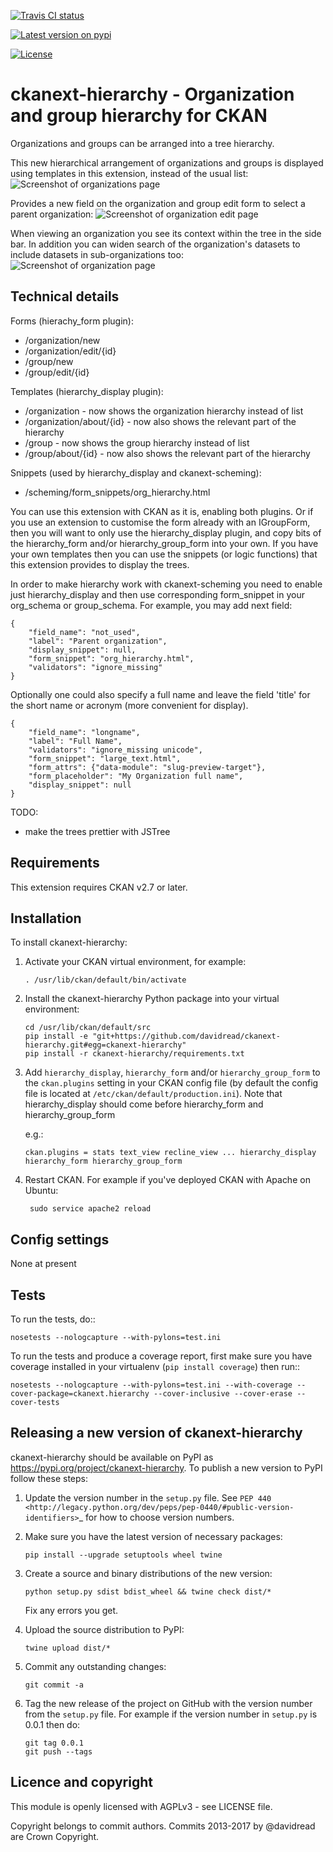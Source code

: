 
[![Travis CI status](https://travis-ci.org/davidread/ckanext-hierarchy.svg?branch=master)](https://travis-ci.org/davidread/ckanext-hierarchy)

[![Latest version on pypi](https://img.shields.io/pypi/v/ckanext-hierarchy.svg)](https://pypi.org/project/ckanext-hierarchy/)

[![License](https://img.shields.io/pypi/l/ckanext-hierarchy.svg)](https://pypi.org/project/ckanext-hierarchy/)


# ckanext-hierarchy - Organization and group hierarchy for CKAN

Organizations and groups can be arranged into a tree hierarchy.

This new hierarchical arrangement of organizations and groups is displayed
using templates in this extension, instead of the usual list:
![Screenshot of organizations page](screenshots/orgs_page.png)

Provides a new field on the organization and group edit form to select a parent
organization:
![Screenshot of organization edit page](screenshots/org_edit.png)

When viewing an organization you see its context within the tree in the side bar. In addition you can widen search of the organization's datasets to include datasets in sub-organizations too:
![Screenshot of organization page](screenshots/org_page.png)

## Technical details

Forms (hierachy_form plugin):
* /organization/new
* /organization/edit/{id}
* /group/new
* /group/edit/{id}

Templates (hierarchy_display plugin):
* /organization - now shows the organization hierarchy instead of list
* /organization/about/{id} - now also shows the relevant part of the hierarchy
* /group - now shows the group hierarchy instead of list
* /group/about/{id} - now also shows the relevant part of the hierarchy

Snippets (used by hierarchy_display and ckanext-scheming):
* /scheming/form_snippets/org_hierarchy.html

You can use this extension with CKAN as it is, enabling both plugins. Or if you
use an extension to customise the form already with an IGroupForm, then you
will want to only use the hierarchy_display plugin, and copy bits of the
hierarchy_form and/or hierarchy_group_form into your own. If you have your own templates then you can use
the snippets (or logic functions) that this extension provides to display the
trees.

In order to make hierarchy work with ckanext-scheming you need to enable just
hierarchy_display and then use corresponding form_snippet in your org_schema or group_schema.
For example, you may add next field:
```
{
    "field_name": "not_used",
    "label": "Parent organization",
    "display_snippet": null,
    "form_snippet": "org_hierarchy.html",
    "validators": "ignore_missing"
}
```

Optionally one could also specify a full name and leave the field 'title' for
the short name or acronym (more convenient for  display).
```
{
    "field_name": "longname",
    "label": "Full Name",
    "validators": "ignore_missing unicode",
    "form_snippet": "large_text.html",
    "form_attrs": {"data-module": "slug-preview-target"},
    "form_placeholder": "My Organization full name",
    "display_snippet": null
}
```

TODO:
* make the trees prettier with JSTree

## Requirements

This extension requires CKAN v2.7 or later.

## Installation

To install ckanext-hierarchy:

1. Activate your CKAN virtual environment, for example:

       . /usr/lib/ckan/default/bin/activate

2. Install the ckanext-hierarchy Python package into your virtual environment:

       cd /usr/lib/ckan/default/src
       pip install -e "git+https://github.com/davidread/ckanext-hierarchy.git#egg=ckanext-hierarchy"
       pip install -r ckanext-hierarchy/requirements.txt

3. Add ``hierarchy_display``, ``hierarchy_form`` and/or ``hierarchy_group_form`` to the ``ckan.plugins`` setting in your CKAN
   config file (by default the config file is located at
   ``/etc/ckan/default/production.ini``). Note that hierarchy_display
should come before hierarchy_form and hierarchy_group_form

   e.g.:

       ckan.plugins = stats text_view recline_view ... hierarchy_display hierarchy_form hierarchy_group_form

4. Restart CKAN. For example if you've deployed CKAN with Apache on Ubuntu:

        sudo service apache2 reload

## Config settings

None at present

## Tests

To run the tests, do::

    nosetests --nologcapture --with-pylons=test.ini

To run the tests and produce a coverage report, first make sure you have
coverage installed in your virtualenv (``pip install coverage``) then run::

    nosetests --nologcapture --with-pylons=test.ini --with-coverage --cover-package=ckanext.hierarchy --cover-inclusive --cover-erase --cover-tests


## Releasing a new version of ckanext-hierarchy

ckanext-hierarchy should be available on PyPI as https://pypi.org/project/ckanext-hierarchy.
To publish a new version to PyPI follow these steps:

1. Update the version number in the ``setup.py`` file.
   See `PEP 440 <http://legacy.python.org/dev/peps/pep-0440/#public-version-identifiers>`_
   for how to choose version numbers.

2. Make sure you have the latest version of necessary packages:

       pip install --upgrade setuptools wheel twine

3. Create a source and binary distributions of the new version:

       python setup.py sdist bdist_wheel && twine check dist/*

   Fix any errors you get.

4. Upload the source distribution to PyPI:

       twine upload dist/*

5. Commit any outstanding changes:

       git commit -a

6. Tag the new release of the project on GitHub with the version number from
   the ``setup.py`` file. For example if the version number in ``setup.py`` is
   0.0.1 then do:

       git tag 0.0.1
       git push --tags

## Licence and copyright

This module is openly licensed with AGPLv3 - see LICENSE file.

Copyright belongs to commit authors. Commits 2013-2017 by @davidread are Crown Copyright.
